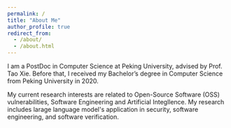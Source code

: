 ```yaml
---
permalink: /
title: "About Me"
author_profile: true
redirect_from: 
  - /about/
  - /about.html
---
```


I am a PostDoc in Computer Science at Peking University, advised by Prof. Tao Xie. Before that, I received my Bachelor’s degree in Computer Science from Peking University in 2020.


My current research interests are related to Open-Source Software (OSS) vulnerabilities, Software Engineering and Artificial Integllence. My research includes larage language model's application in security, software engineering, and software verification.

